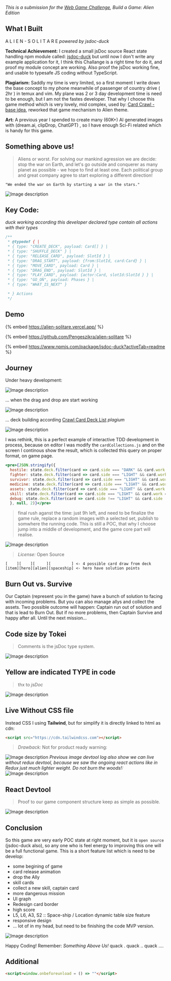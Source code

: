 _This is a submission for the [Web Game Challenge](https://dev.to/challenges/webgame), Build a Game: Alien Edition_

## What I Built
A L I E N - S O L I T A R E 
_powered by jsdoc-duck_

**Technical Achievement:** I created a small jsDoc source React state handling npm module called: [jsdoc-duck](https://www.npmjs.com/package/jsdoc-duck) but until now I don't write any example application for it, I think this Challange is a right time for do it, and proof my module concept are working. Also proof the jsDoc working fine, and usable to typesafe JS coding without TypeScript.

**Plagiarism:** Saddly my time is very limited, so a first moment I write down the base concept to my phone meanwhile of passenger of country drive ( 2hr ) in temux and vim. My plane was 2 or 3 day development time is need to be enough, but I am not the fastes developer. That why I choose this game method which is very lovely, mid complex, used by: [Card Crawl - base idea](https://play.google.com/store/apps/details?id=com.tinytouchtales.cardcrawl&hl=en_US), reworked that game mechanism to Alien theme.

**Art:** A previous year I spended to create many (60K+) AI generated images with (dream.ai, clipDrop, ChatGPT) , so I have enough Sci-Fi related which is handy for this game.

## Something above us!

> Aliens or worst. For solving our mankind agression we are decide: stop the war on Earth, and let's go outside and conquerer as many planet as possible - we hope to find at least one. Each political group and great company agree to start exploring a different direction!

`"We ended the war on Earth by starting a war in the stars."`

![Image description](https://dev-to-uploads.s3.amazonaws.com/uploads/articles/3it31rbqn329b4m6ufk9.png)

## Key Code:
_duck working according this developer declared type contain all actions with their types_
```js
/**
 * @typedef { |
 * { type: "CREATE_DECK", payload: Card[] } |
 * { type: "SHUFFLE_DECK" } |
 * { type: "RELEASE_CARD", payload: SlotId } |
 * { type: "DRAG_START", payload: {from:SlotId, card:Card} } |
 * { type: "MOVE_CARD", payload: Card } |
 * { type: "DRAG_END", payload: SlotId } |
 * { type: "PLAY_CARD", payload: {actor:Card, slotId:SlotId } } |
 * { type: "GO_ON", payload: Phases } |
 * { type: "WHAT_IS_NEXT" }

 * } Actions
 */
```

## Demo
<!-- You can directly embed your game and code into this post (see the FAQ section of the challenge page) or you can share links to your game and public repo. -->

{% embed https://alien-solitare.vercel.app/ %}

{% embed https://github.com/Pengeszikra/alien-solitare %}

{% embed https://www.npmjs.com/package/jsdoc-duck?activeTab=readme %}

## Journey
<!-- Tell us about your process, what you learned, anything you are particularly proud of, what you hope to do next, etc. -->

Under heavy development:

![Image description](https://dev-to-uploads.s3.amazonaws.com/uploads/articles/1lj8mzd2wsjymr72w125.png)

... when the drag and drop are start working 


![Image description](https://dev-to-uploads.s3.amazonaws.com/uploads/articles/zn35m3zk4vkvib0zwrua.png)

... deck building according [Crawl Card Deck List](https://steamcommunity.com/sharedfiles/filedetails/?id=1296228670) _plagium_

![Image description](https://dev-to-uploads.s3.amazonaws.com/uploads/articles/4zcu8fhsylk3wajy0gpa.png)

I was rethink, this is a perfect example of interactive TDD development in process, because on editor I was modify the `cardCollections.js` and on the screen I continous show the result, which is collected this query on proper format, on game page.
```jsx
<pre>{JSON.stringify({
  hostile: state.deck.filter(card => card.side === "DARK" && card.work === "HIT").map(card => card.power).sort(descend).join(),
  fighter: state.deck.filter(card => card.side === "LIGHT" && card.work === "HIT").map(card => card.power).sort(descend).join(),
  survivor: state.deck.filter(card => card.side === "LIGHT" && card.work === "PROTECT").map(card => card.power).sort(descend).join(),
  medicine: state.deck.filter(card => card.side === "LIGHT" && card.work === "RAISE").map(card => card.power).sort(descend).join(),
  assets: state.deck.filter(card => card.side === "LIGHT" && card.work === "WORTH").map(card => card.power).sort(descend).join(),
  skill: state.deck.filter(card => card.side === "LIGHT" && card.work === "SKILL").map(card => card.name).join(),
  debug: state.deck.filter(card => card.side !== "LIGHT" && card.side !== "DARK").map(card => card.id).join(),
  }, null, 2)}</pre>
```
> final rush aganst the time: just 9h left, and need to be finalize the game rule, replace a random images with a selected set, publish to somwhere the running code. This is still a POC, that why I choose jump into a middle of development, and the game core part will realise.

![Image description](https://dev-to-uploads.s3.amazonaws.com/uploads/articles/5khro7cc3ubj5volevaz.png)

<!-- We encourage you to consider adding a license for your code. -->
> *License:* Open Source 

<!-- Team Submissions: Please pick one member to publish the submission and credit teammates by listing their DEV usernames directly in the body of the post. -->

<!-- Don't forget to add a cover image (if you want). -->

<!-- Thanks for participating!  -->

```
[    ][    ][     ][         ] <- 4 possible card draw from deck
[item][hero][alien][spaceship] <- hero have solution points 
```

## Burn Out vs. Survive
Our Captain (represent you in the game) have a bunch of solution to facing with incoming problems. But you can also manage allys and collect the assets. Two possible outcome will happen: Captain run out of solution and that  is lead to Burn Out. But if no more problems, then Captain Survive and happy after all. Until the next mission...

## Code size by Tokei
> Comments is the jsDoc type system.

![Image description](https://dev-to-uploads.s3.amazonaws.com/uploads/articles/s2cb9qytrojincd5h3iy.png)

## Yellow are indicated TYPE in code
>thx to *jsDoc*

![Image description](https://dev-to-uploads.s3.amazonaws.com/uploads/articles/dw1t7a9j4nfefbpyvk4a.png) 

## Live Without CSS file

Instead CSS I using **Tailwind**, but for simplify it is directly linked to html as cdn:
```html
<script src="https://cdn.tailwindcss.com"></script>
```
> *Drawback:* Not for product ready warning:

![Image description](https://dev-to-uploads.s3.amazonaws.com/uploads/articles/rnii6m9lnucvxne6tx3b.png)
_Previous image devtool log also show we can live without redux devtool, because we saw the ongoing react actions like in Redux just much lighter weight. Do not burn the woods!:_
![Image description](https://dev-to-uploads.s3.amazonaws.com/uploads/articles/oq22i2gu1u9o72sv76qo.png)

## React Devtool
> Proof to our game component structure keep as simple as possible.

![Image description](https://dev-to-uploads.s3.amazonaws.com/uploads/articles/571k1ji12ot1s4rnaqtf.png)

## Conclusion
So this game are very early POC state at right moment, but it is `open source` (jsdoc-duck also), so any one who is feel energy to improving this one will be a full functional game. This is a short feature list which is need to be develop:
- some begining of game
- card release animation
- drop the Ally
- skill cards
- collect a new skill, captain card
- more dangerous mission
- UI graph
- Redesign card border
- high score
- L5, L6, A3, S2 :: Space-ship / Location dynamic table size feature
- responsive design
- ... lot of in my head, but need to be finishing the code MVP version.


![Image description](https://dev-to-uploads.s3.amazonaws.com/uploads/articles/l1ojlmem4bwsx9e51ywb.png)

Happy Coding! Remember: _Something Above Us!_ quack . quack .. quack ....

## Additional

```html
<script>window.onbeforeunload = () => ""</script>
```

